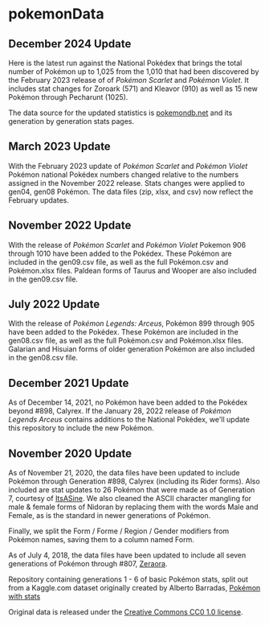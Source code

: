 # pokemonData

## December 2024 Update

Here is the latest run against the National Pokédex that brings the total number of Pokémon up to 1,025 from the 1,010 that had been discovered by the February 2023 release of of *Pokémon Scarlet* and *Pokémon  Violet*. It includes stat changes for Zoroark (571) and Kleavor (910) as well as 15 new Pokémon through Pecharunt (1025). 

The data source for the updated statistics is [pokemondb.net](https://pokemondb.net) and its generation by generation stats pages.

## March 2023 Update

With the February 2023 update of *Pokémon Scarlet* and *Pokémon  Violet* Pokémon national Pokédex numbers changed relative to the numbers assigned in the November 2022 release. Stats changes were applied to gen04, gen08 Pokémon.  The data files (zip, xlsx, and csv) now reflect the February updates. 


## November 2022 Update

With the release of *Pokémon Scarlet* and *Pokémon  Violet* Pokemon 906 through 1010 have been added to the Pokédex. These Pokémon are included in the gen09.csv file, as well as the full Pokémon.csv and Pokémon.xlsx files. Paldean forms of Taurus and Wooper are also included in the gen09.csv file. 

## July 2022 Update

With the release of *Pokémon Legends: Arceus*, Pokémon 899 through 905 have been added to the Pokédex. These Pokémon are included in the gen08.csv file, as well as the full Pokémon.csv and Pokémon.xlsx files. Galarian and Hisuian forms of older generation Pokémon are also included in the gen08.csv file. 

## December 2021 Update

As of December 14, 2021, no Pokémon have been added to the Pokédex beyond #898, Calyrex. If the January 28, 2022 release of *Pokémon Legends Arceus* contains additions to the National Pokédex, we'll update this repository to include the new Pokémon. 

## November 2020 Update

As of November 21, 2020, the data files have been updated to include Pokémon through Generation #898, Calyrex (including its Rider forms). Also included are stat updates to 26 Pokémon that were made as of Generation 7, courtesy of [ItsASine](https://github.com/ItsASine). We also cleaned the ASCII character mangling for male & female forms of Nidoran by replacing them with the words Male and Female, as is the standard in newer generations of Pokémon. 

Finally, we split the Form / Forme / Region / Gender modifiers from Pokémon names, saving them to a column named Form. 

As of July 4, 2018, the data files have been updated to include all seven generations of Pokémon through #807, [Zeraora](https://pokemondb.net/pokedex/zeraora). 

Repository containing generations 1 - 6 of basic Pokémon stats, split out from a Kaggle.com dataset originally created by Alberto Barradas, [Pokémon with stats](https://www.kaggle.com/abcsds/pokemon) 

Original data is released under the [Creative Commons CC0 1.0 license](https://creativecommons.org/publicdomain/zero/1.0/). 
